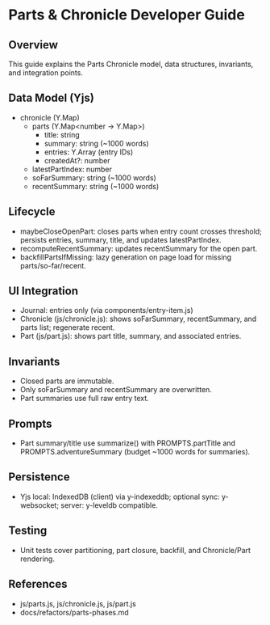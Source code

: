 # Parts & Chronicle Developer Guide

## Overview
This guide explains the Parts Chronicle model, data structures, invariants, and integration points.

## Data Model (Yjs)
- chronicle (Y.Map)
  - parts (Y.Map<number → Y.Map>)
    - title: string
    - summary: string (~1000 words)
    - entries: Y.Array<string> (entry IDs)
    - createdAt?: number
  - latestPartIndex: number
  - soFarSummary: string (~1000 words)
  - recentSummary: string (~1000 words)

## Lifecycle
- maybeCloseOpenPart: closes parts when entry count crosses threshold; persists entries, summary, title, and updates latestPartIndex.
- recomputeRecentSummary: updates recentSummary for the open part.
- backfillPartsIfMissing: lazy generation on page load for missing parts/so-far/recent.

## UI Integration
- Journal: entries only (via components/entry-item.js)
- Chronicle (js/chronicle.js): shows soFarSummary, recentSummary, and parts list; regenerate recent.
- Part (js/part.js): shows part title, summary, and associated entries.

## Invariants
- Closed parts are immutable.
- Only soFarSummary and recentSummary are overwritten.
- Part summaries use full raw entry text.

## Prompts
- Part summary/title use summarize() with PROMPTS.partTitle and PROMPTS.adventureSummary (budget ~1000 words for summaries).

## Persistence
- Yjs local: IndexedDB (client) via y-indexeddb; optional sync: y-websocket; server: y-leveldb compatible.

## Testing
- Unit tests cover partitioning, part closure, backfill, and Chronicle/Part rendering.

## References
- js/parts.js, js/chronicle.js, js/part.js
- docs/refactors/parts-phases.md